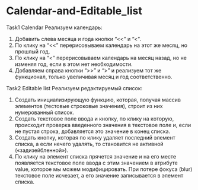 # Calendar-and-Editable_list

Task1 Calendar
Реализуем календарь:
1.	Добавить слева месяца и года кнопки “<<” и “<”.
2.	По клику на “<<” перерисовываем календарь на этот же месяц, но прошлый год.
3.	По клику на “<” перерисовываем календарь на месяц назад, но не изменяя год, если в этом нет необходимости.
4.	Добавляем справа кнопки “>>” и “>” и реализуем тот же функционал, только увеличивая месяц и год соответственно.

Task2 Editable list
Реализуем редактируемый список:
1.	Создать инициализирующую функцию, которая, получая массив элементов (тестовые строковые значения), строит из них нумерованный список.
2.	Создать текстовое поле ввода и кнопку, по клику на которую, происходит проверка введенного значения в текстовое поле и, если не пустая строка, добавляется это значение в конец списка.
3.	Создать кнопку, которая по клику удаляет последний элемент списка, а если нечего удалять, то становится не активной («задизейбленной»).
4.	По клику на элемент списка прячется значение и на его месте появляется текстовое поле ввода с этим значением в атрибуте value, которое мы можем модифицировать. При потере фокуса (blur) текстовое поле исчезает, а его значение записывается в элемент списка.

